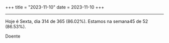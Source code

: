 +++
title = "2023-11-10"
date = 2023-11-10
+++

---

Hoje é Sexta, dia 314 de 365 (86.02%). Estamos na semana45 de 52 (86.53%).

Doente
